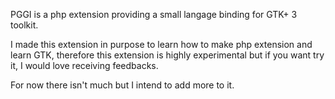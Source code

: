 PGGI is a php extension providing a small langage binding for GTK+ 3 toolkit.

I made this extension in purpose to learn how to make php extension and learn GTK, therefore this extension is highly experimental but if you want try it, I would love receiving feedbacks.

For now there isn't much but I intend to add more to it.


